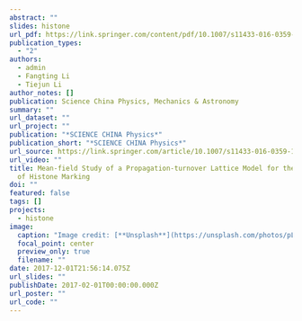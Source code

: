 ```yaml
---
abstract: ""
slides: histone
url_pdf: https://link.springer.com/content/pdf/10.1007/s11433-016-0359-1.pdf
publication_types:
  - "2"
authors:
  - admin
  - Fangting Li
  - Tiejun Li
author_notes: []
publication: Science China Physics, Mechanics & Astronomy
summary: ""
url_dataset: ""
url_project: ""
publication: "*SCIENCE CHINA Physics*"
publication_short: "*SCIENCE CHINA Physics*"
url_source: https://link.springer.com/article/10.1007/s11433-016-0359-1
url_video: ""
title: Mean-field Study of a Propagation-turnover Lattice Model for the Dynamics
  of Histone Marking
doi: ""
featured: false
tags: []
projects:
  - histone
image:
  caption: "Image credit: [**Unsplash**](https://unsplash.com/photos/pLCdAaMFLTE)"
  focal_point: center
  preview_only: true
  filename: ""
date: 2017-12-01T21:56:14.075Z
url_slides: ""
publishDate: 2017-02-01T00:00:00.000Z
url_poster: ""
url_code: ""
---
```

